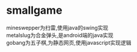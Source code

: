 # smallgame
mineswepper为扫雷,使用java的swing实现<br>
metalslug为合金弹头,是android端的java实现<br>
gobang为五子棋,为静态网页,使用javascript实现逻辑
